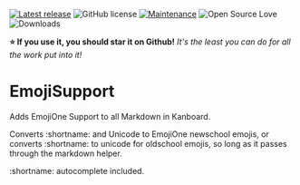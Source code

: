 [![Latest release](https://img.shields.io/github/release/creecros/EmojiSupport.svg)](https://github.com/creecros/EmojiSupport/releases)
![GitHub license](https://img.shields.io/github/license/Naereen/StrapDown.js.svg)
[![Maintenance](https://img.shields.io/badge/Maintained%3F-yes-green.svg)](https://github.com/creecros/EmojiSupport/graphs/contributors)
![Open Source Love](https://badges.frapsoft.com/os/v1/open-source.svg?v=103)
![Downloads](https://img.shields.io/github/downloads/creecros/EmojiSupport/total.svg)

**:star: If you use it, you should star it on Github!**
*It's the least you can do for all the work put into it!*

# EmojiSupport

Adds EmojiOne Support to all Markdown in Kanboard.

Converts :shortname: and Unicode to EmojiOne newschool emojis, or converts :shortname: to unicode for oldschool emojis, so long as it passes through the markdown helper.

:shortname: autocomplete included.
